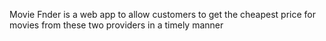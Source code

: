 Movie Fnder is a web app to allow customers to get the cheapest price for movies from these two providers in a timely manner
